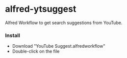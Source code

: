 # alfred-ytsuggest
Alfred Workflow to get search suggestions from YouTube.

### Install
- Download "YouTube Suggest.alfredworkflow"
- Double-click on the file
